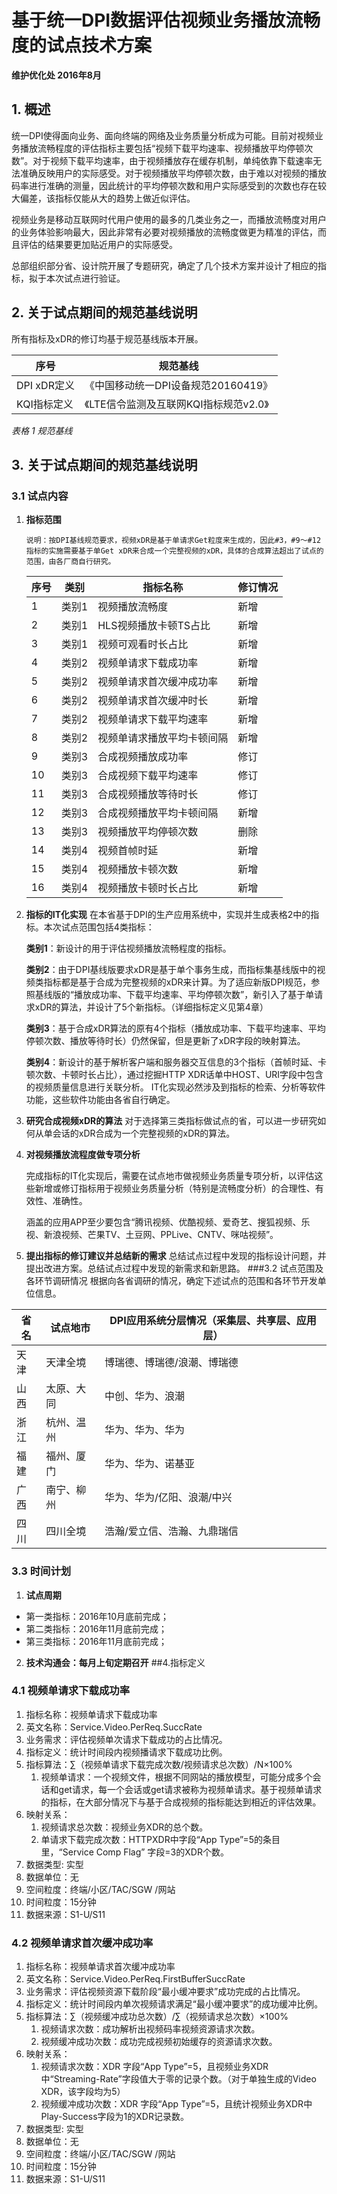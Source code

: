 # 基于统一DPI数据评估视频业务播放流畅度的试点技术方案
**维护优化处 2016年8月**
## 1. 概述
统一DPI使得面向业务、面向终端的网络及业务质量分析成为可能。目前对视频业务播放流畅程度的评估指标主要包括“视频下载平均速率、视频播放平均停顿次数”。对于视频下载平均速率，由于视频播放存在缓存机制，单纯依靠下载速率无法准确反映用户的实际感受。对于视频播放平均停顿次数，由于难以对视频的播放码率进行准确的测量，因此统计的平均停顿次数和用户实际感受到的次数也存在较大偏差，该指标仅能从大的趋势上做近似评估。

视频业务是移动互联网时代用户使用的最多的几类业务之一，而播放流畅度对用户的业务体验影响最大，因此非常有必要对视频播放的流畅度做更为精准的评估，而且评估的结果要更加贴近用户的实际感受。

总部组织部分省、设计院开展了专题研究，确定了几个技术方案并设计了相应的指标，拟于本次试点进行验证。

## 2. 关于试点期间的规范基线说明
所有指标及xDR的修订均基于规范基线版本开展。

| **序号**    | **规范基线**                 |
| --------- | ------------------------ |
| DPI xDR定义 | 《中国移动统一DPI设备规范20160419》  |
| KQI指标定义   | 《LTE信令监测及互联网KQI指标规范v2.0》 |

*表格 1 规范基线*

## 3. 关于试点期间的规范基线说明

### 3.1 试点内容

1. **指标范围**

   ```
   说明：按DPI基线规范要求，视频xDR是基于单请求Get粒度来生成的，因此#3，#9～#12指标的实施需要基于单Get xDR来合成一个完整视频的xDR，具体的合成算法超出了试点的范围，由各厂商自行研究。
   ```

   | 序号   | 类别   | 指标名称          | 修订情况 |
   | ---- | ---- | ------------- | ---- |
   | 1    | 类别1  | 视频播放流畅度       | 新增   |
   | 2    | 类别1  | HLS视频播放卡顿TS占比 | 新增   |
   | 3    | 类别1  | 视频可观看时长占比     | 新增   |
   | 4    | 类别2  | 视频单请求下载成功率    | 新增   |
   | 5    | 类别2  | 视频单请求首次缓冲成功率  | 新增   |
   | 6    | 类别2  | 视频单请求首次缓冲时长   | 新增   |
   | 7    | 类别2  | 视频单请求下载平均速率   | 新增   |
   | 8    | 类别2  | 视频单请求播放平均卡顿间隔 | 新增   |
   | 9    | 类别3  | 合成视频播放成功率     | 修订   |
   | 10   | 类别3  | 合成视频下载平均速率    | 修订   |
   | 11   | 类别3  | 合成视频播放等待时长    | 修订   |
   | 12   | 类别3  | 合成视频播放平均卡顿间隔  | 新增   |
   | 13   | 类别3  | 视频播放平均停顿次数    | 删除   |
   | 14   | 类别4  | 视频首帧时延        | 新增   |
   | 15   | 类别4  | 视频播放卡顿次数      | 新增   |
   | 16   | 类别4  | 视频播放卡顿时长占比    | 新增   |

2. **指标的IT化实现**
   在本省基于DPI的生产应用系统中，实现并生成表格2中的指标。本次试点范围包括4类指标：

   **类别1**：新设计的用于评估视频播放流畅程度的指标。

   **类别2**：由于DPI基线版要求xDR是基于单个事务生成，而指标集基线版中的视频类指标都是基于合成为完整视频的xDR来计算。为了适应新版DPI规范，参照基线版的“播放成功率、下载平均速率、平均停顿次数”，新引入了基于单请求xDR的算法，并设计了5个新指标。（详细指标定义见第4章）

   **类别3**：基于合成xDR算法的原有4个指标（播放成功率、下载平均速率、平均停顿次数、播放等待时长）仍然保留，但是更新了xDR字段的映射算法。

   **类别4**：新设计的基于解析客户端和服务器交互信息的3个指标（首帧时延、卡顿次数、卡顿时长占比），通过挖掘HTTP  XDR话单中HOST、URI字段中包含的视频质量信息进行关联分析。
   IT化实现必然涉及到指标的检索、分析等软件功能，这些软件功能由各省自行确定。

3. **研究合成视频xDR的算法**
   对于选择第三类指标做试点的省，可以进一步研究如何从单会话的xDR合成为一个完整视频的xDR的算法。

4. **对视频播放流程度做专项分析**

   完成指标的IT化实现后，需要在试点地市做视频业务质量专项分析，以评估这些新增或修订指标用于视频业务质量分析（特别是流畅度分析）的合理性、有效性、准确性。

   涵盖的应用APP至少要包含“腾讯视频、优酷视频、爱奇艺、搜狐视频、乐视、新浪视频、芒果TV、土豆网、PPLive、CNTV、咪咕视频”。

5. **提出指标的修订建议并总结新的需求**
   总结试点过程中发现的指标设计问题，并提出改进方案。总结试点过程中发现的新需求和新思路。
###3.2 试点范围及各环节调研情况
根据向各省调研的情况，确定下述试点的范围和各环节开发单位信息。

| **省名** | **试点地市** | **DPI应用系统分层情况（采集层、共享层、应用层）** |
| ------ | -------- | ---------------------------- |
| 天津     | 天津全境     | 博瑞德、博瑞德/浪潮、博瑞德               |
| 山西     | 太原、大同    | 中创、华为、浪潮                     |
| 浙江     | 杭州、温州    | 华为、华为、华为                     |
| 福建     | 福州、厦门    | 华为、华为、诺基亚                    |
| 广西     | 南宁、柳州    | 华为、华为/亿阳、浪潮/中兴               |
| 四川     | 四川全境     | 浩瀚/爱立信、浩瀚、九鼎瑞信               |

### 3.3 时间计划

1. **试点周期**

* 第一类指标：2016年10月底前完成；
* 第二类指标：2016年11月底前完成；
* 第三类指标：2016年11月底前完成；
2. **技术沟通会：每月上旬定期召开**
##4.指标定义

### 4.1 视频单请求下载成功率

1. 指标名称：视频单请求下载成功率
2. 英文名称：Service.Video.PerReq.SuccRate
3. 业务需求：评估视频单次请求下载成功的占比情况。
4. 指标定义：统计时间段内视频播请求下载成功比例。
5. 指标算法：∑（视频单请求下载完成次数/视频请求总次数）/N×100%
   1. 视频单请求：一个视频文件，根据不同网站的播放模型，可能分成多个会话和get请求，每一个会话或get请求被称为视频单请求。基于视频单请求的指标，在大部分情况下与基于合成视频的指标能达到相近的评估效果。
6. 映射关系：
   1. 视频请求总次数：视频业务XDR的总个数。
   2. 单请求下载完成次数：HTTPXDR中字段“App Type”=5的条目里，“Service Comp Flag” 字段=3的XDR个数。
7. 数据类型: 实型
8. 数据单位：无
9. 空间粒度：终端/小区/TAC/SGW /网站
10. 时间粒度：15分钟
11. 数据来源：S1-U/S11 

### 4.2 视频单请求首次缓冲成功率
1. 指标名称：视频单请求首次缓冲成功率
2. 英文名称：Service.Video.PerReq.FirstBufferSuccRate
3. 业务需求：评估视频资源下载阶段“最小缓冲要求”成功完成的占比情况。
4. 指标定义：统计时间段内单次视频请求满足“最小缓冲要求”的成功缓冲比例。
5. 指标算法：∑（视频缓冲成功总次数）/∑（视频请求总次数）×100%
    1. 视频请求次数：成功解析出视频码率视频资源请求次数。
    2. 视频缓冲成功次数：成功完成视频初始缓存的资源请求次数。
6. 映射关系：
    1. 视频请求次数：XDR 字段“App Type”=5，且视频业务XDR中“Streaming-Rate”字段值大于零的记录个数。（对于单独生成的Video XDR，该字段均为5）
    2. 视频缓冲成功次数：XDR 字段“App Type”=5，且统计视频业务XDR中Play-Success字段为1的XDR记录数。
7. 数据类型: 实型
8. 数据单位：无
9. 空间粒度：终端/小区/TAC/SGW /网站
10. 时间粒度：15分钟
11. 数据来源：S1-U/S11


